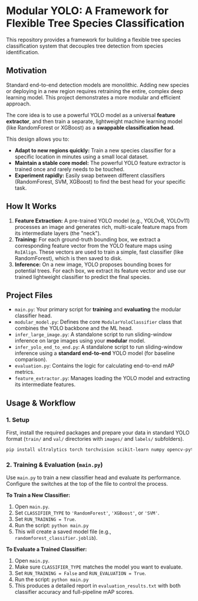 # Modular YOLO: A Framework for Flexible Tree Species Classification

This repository provides a framework for building a flexible tree species classification system that decouples tree detection from species identification.

## Motivation

Standard end-to-end detection models are monolithic. Adding new species or deploying in a new region requires retraining the entire, complex deep learning model. This project demonstrates a more modular and efficient approach.

The core idea is to use a powerful YOLO model as a universal **feature extractor**, and then train a separate, lightweight machine learning model (like RandomForest or XGBoost) as a **swappable classification head**.

This design allows you to:
- **Adapt to new regions quickly:** Train a new species classifier for a specific location in minutes using a small local dataset.
- **Maintain a stable core model:** The powerful YOLO feature extractor is trained once and rarely needs to be touched.
- **Experiment rapidly:** Easily swap between different classifiers (RandomForest, SVM, XGBoost) to find the best head for your specific task.

## How It Works

1.  **Feature Extraction:** A pre-trained YOLO model (e.g., YOLOv8, YOLOv11) processes an image and generates rich, multi-scale feature maps from its intermediate layers (the "neck").
2.  **Training:** For each ground-truth bounding box, we extract a corresponding feature vector from the YOLO feature maps using `RoIAlign`. These vectors are used to train a simple, fast classifier (like RandomForest), which is then saved to disk.
3.  **Inference:** On a new image, YOLO proposes bounding boxes for potential trees. For each box, we extract its feature vector and use our trained lightweight classifier to predict the final species.

## Project Files

-   `main.py`: Your primary script for **training** and **evaluating** the modular classifier head.
-   `modular_model.py`: Defines the core `ModularYoloClassifier` class that combines the YOLO backbone and the ML head.
-   `infer_large_image.py`: A standalone script to run sliding-window inference on large images using your **modular** model.
-   `infer_yolo_end_to_end.py`: A standalone script to run sliding-window inference using a **standard end-to-end** YOLO model (for baseline comparison).
-   `evaluation.py`: Contains the logic for calculating end-to-end mAP metrics.
-   `feature_extractor.py`: Manages loading the YOLO model and extracting its intermediate features.

## Usage & Workflow

### 1. Setup

First, install the required packages and prepare your data in standard YOLO format (`train/` and `val/` directories with `images/` and `labels/` subfolders).

```bash
pip install ultralytics torch torchvision scikit-learn numpy opencv-python xgboost joblib tqdm
```

### 2. Training & Evaluation (`main.py`)

Use `main.py` to train a new classifier head and evaluate its performance. Configure the switches at the top of the file to control the process.

**To Train a New Classifier:**
1.  Open `main.py`.
2.  Set `CLASSIFIER_TYPE` to `'RandomForest'`, `'XGBoost'`, or `'SVM'`.
3.  Set `RUN_TRAINING = True`.
4.  Run the script: `python main.py`
5.  This will create a saved model file (e.g., `randomforest_classifier.joblib`).

**To Evaluate a Trained Classifier:**
1.  Open `main.py`.
2.  Make sure `CLASSIFIER_TYPE` matches the model you want to evaluate.
3.  Set `RUN_TRAINING = False` and `RUN_EVALUATION = True`.
4.  Run the script: `python main.py`
5.  This produces a detailed report in `evaluation_results.txt` with both classifier accuracy and full-pipeline mAP scores.
